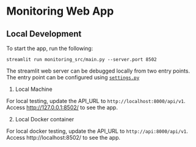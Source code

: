# Monitoring Web App

## Local Development

To start the app, run the following:
```shell
streamlit run monitoring_src/main.py --server.port 8502
```


The streamlit web server can be debugged locally from two entry points. The entry point can be configured using [`settings.py`](monitoring_src/settings.py)

1. Local Machine

For local testing, update the API_URL to `http://localhost:8000/api/v1`.
Access http://127.0.0.1:8502/ to see the app.

2. Local Docker container

For local docker testing, update the API_URL to `http://api:8000/api/v1`.
Access http://localhost:8502/ to see the app.



